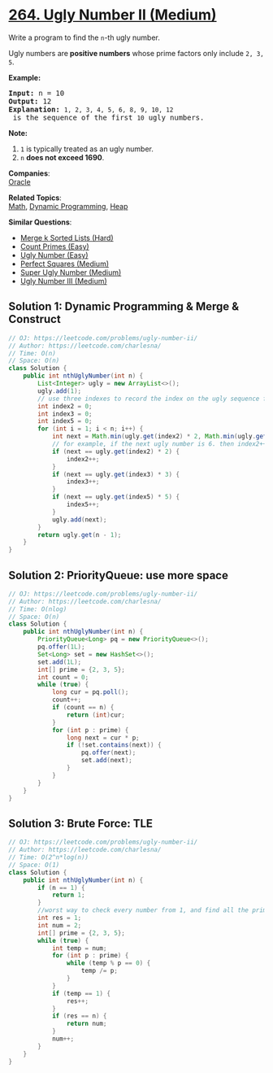 # [264. Ugly Number II (Medium)](https://leetcode.com/problems/ugly-number-ii/)

<p>Write a program to find the <code>n</code>-th ugly number.</p>

<p>Ugly numbers are<strong> positive numbers</strong> whose prime factors only include <code>2, 3, 5</code>.&nbsp;</p>

<p><strong>Example:</strong></p>

<pre><strong>Input:</strong> n = 10
<strong>Output:</strong> 12
<strong>Explanation: </strong><code>1, 2, 3, 4, 5, 6, 8, 9, 10, 12</code> is the sequence of the first <code>10</code> ugly numbers.</pre>

<p><strong>Note: </strong>&nbsp;</p>

<ol>
	<li><code>1</code> is typically treated as an ugly number.</li>
	<li><code>n</code> <b>does not exceed 1690</b>.</li>
</ol>

**Companies**:  
[Oracle](https://leetcode.com/company/oracle)

**Related Topics**:  
[Math](https://leetcode.com/tag/math/), [Dynamic Programming](https://leetcode.com/tag/dynamic-programming/), [Heap](https://leetcode.com/tag/heap/)

**Similar Questions**:
* [Merge k Sorted Lists (Hard)](https://leetcode.com/problems/merge-k-sorted-lists/)
* [Count Primes (Easy)](https://leetcode.com/problems/count-primes/)
* [Ugly Number (Easy)](https://leetcode.com/problems/ugly-number/)
* [Perfect Squares (Medium)](https://leetcode.com/problems/perfect-squares/)
* [Super Ugly Number (Medium)](https://leetcode.com/problems/super-ugly-number/)
* [Ugly Number III (Medium)](https://leetcode.com/problems/ugly-number-iii/)

## Solution 1: Dynamic Programming & Merge & Construct

```java
// OJ: https://leetcode.com/problems/ugly-number-ii/
// Author: https://leetcode.com/charlesna/
// Time: O(n)
// Space: O(n)
class Solution {
    public int nthUglyNumber(int n) {
        List<Integer> ugly = new ArrayList<>();
        ugly.add(1);
        // use three indexes to record the index on the ugly sequence for each prime
        int index2 = 0;
        int index3 = 0;
        int index5 = 0;
        for (int i = 1; i < n; i++) {
            int next = Math.min(ugly.get(index2) * 2, Math.min(ugly.get(index3) * 3, ugly.get(index5) * 5));
            // for example, if the next ugly number is 6. then index2++, index3++, which can prevent duplication. 
            if (next == ugly.get(index2) * 2) {
                index2++;
            }
            if (next == ugly.get(index3) * 3) {
                index3++;
            }
            if (next == ugly.get(index5) * 5) {
                index5++;
            }
            ugly.add(next);
        }
        return ugly.get(n - 1);
    }
}
```


## Solution 2: PriorityQueue: use more space

```java
// OJ: https://leetcode.com/problems/ugly-number-ii/
// Author: https://leetcode.com/charlesna/
// Time: O(nlog)
// Space: O(n)
class Solution {
    public int nthUglyNumber(int n) {
        PriorityQueue<Long> pq = new PriorityQueue<>();
        pq.offer(1L);
        Set<Long> set = new HashSet<>();
        set.add(1L);
        int[] prime = {2, 3, 5};
        int count = 0;
        while (true) {
            long cur = pq.poll();
            count++;
            if (count == n) {
                return (int)cur;
            }
            for (int p : prime) {
                long next = cur * p;
                if (!set.contains(next)) {
                    pq.offer(next);
                    set.add(next);
                }
            }
        }        
    }
}
```

## Solution 3: Brute Force: TLE

```java
// OJ: https://leetcode.com/problems/ugly-number-ii/
// Author: https://leetcode.com/charlesna/
// Time: O(2^n*log(n))
// Space: O(1)
class Solution {
    public int nthUglyNumber(int n) {
        if (n == 1) {
            return 1;
        }
        //worst way to check every number from 1, and find all the prime factor, and see whether it is ugly
        int res = 1;
        int num = 2;
        int[] prime = {2, 3, 5};
        while (true) {
            int temp = num;
            for (int p : prime) {
                while (temp % p == 0) {
                    temp /= p;
                }
            }
            if (temp == 1) {
                res++;
            }
            if (res == n) {
                return num;
            }
            num++;
        }
    }
}
```